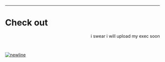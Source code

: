 

---
# Check out
<p align="right">i swear i will upload my exec soon</p>




<br/>




[![newline](https://upload.wikimedia.org/wikipedia/commons/f/f8/OOjs_UI_icon_newline-ltr-invert.svg)](https://raw.githubusercontent.com/ivyvanse/ivyvanse/master/README.md)

